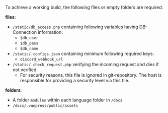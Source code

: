To achieve a working build, the following files or empty folders are required:

**files**:
* `/static/db_access.php` containing following variables having DB-Connection information:
    * `$db_user`
    * `$db_pass`
    * `$db_name`
* `/static/.configs.json` containing minimum following required keys:
    * `discord_webhook_url`
* `/static/.check_request.php` verifying the incoming request and dies if not verified.
    * For security reasons, this file is ignored in git-repository. The host is responsible for providing a security level via this file.
    
**folders**:
* A folder `modules` within each language folder in `/docs`
* `/docs/.vuepress/public/assets`
